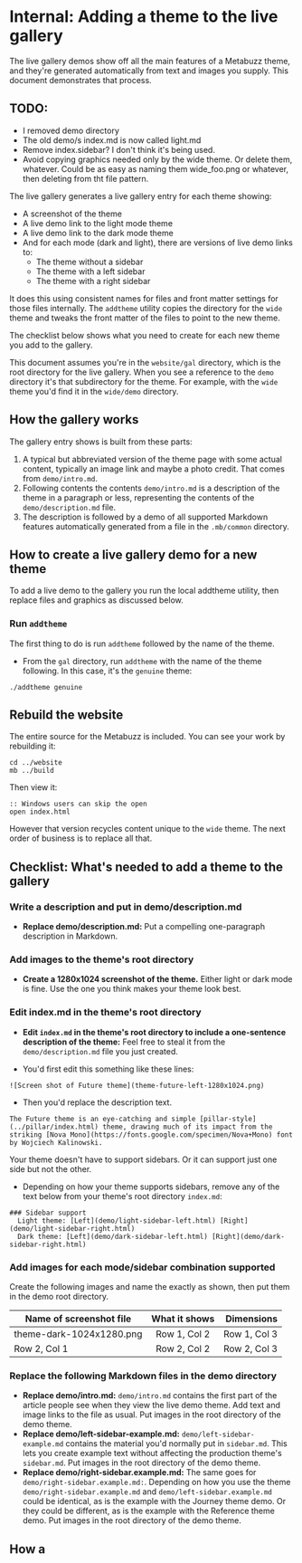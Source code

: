 # Internal: Adding a theme to the live gallery

The live gallery demos show off all the main features of a Metabuzz theme, and they're generated automatically from text and images you supply. This document demonstrates that process.

## TODO: 


* I removed demo directory
* The old demo/s index.md is now called light.md
* Remove index.sidebar? I don't think it's being used.
* Avoid copying graphics needed only by the wide theme. Or delete them, whatever. Could be as easy as naming them wide_foo.png or whatever, then deleting from tht file pattern.

The live gallery generates a live gallery entry for each theme showing:

* A screenshot of the theme
* A live demo link to the light mode theme
* A live demo link to the dark mode theme
* And for each mode (dark and light), there are versions of live demo links to:
  - The theme without a sidebar
  - The theme with a left sidebar
  - The theme with a right sidebar

It does this using consistent names for files and front matter settings for those files internally. The `addtheme` utility copies the directory for the `wide` theme and tweaks the front matter of the files to point to the new theme.

The checklist below shows what you need to create for each new theme you add to the gallery.

This document assumes you're in the `website/gal` directory, which is the root directory for the live gallery. When you see a reference to the `demo` directory it's that subdirectory for the theme. For example, with the `wide` theme you'd find it in the `wide/demo` directory. 

## How the gallery works

The gallery entry shows is built from these parts:
1. A typical but abbreviated version of the theme page with some actual content, typically an image link and maybe a photo credit. That comes from `demo/intro.md`. 
1. Following contents the contents `demo/intro.md` is a description of the theme in a paragraph or less, representing the contents of the `demo/description.md` file.
1. The description is followed by a demo of all supported Markdown features automatically generated from a file in the `.mb/common` directory.

## How to create a live gallery demo for a new theme

To add a live demo to the gallery you run the local addtheme utility, then replace files and graphics as discussed below.

### Run `addtheme`

The first thing to do is run `addtheme` followed by the name of the theme.


* From the `gal` directory, run `addtheme` with the name of the theme following. In this case, it's the `genuine` theme:

```
./addtheme genuine
```

## Rebuild the website

The entire source for the Metabuzz is included. You can see your work by rebuilding it:

```
cd ../website
mb ../build
```

Then view it:

```
:: Windows users can skip the open 
open index.html
```

However that version recycles content unique to the `wide` theme. The next order of business is to replace all that.

## Checklist: What's needed to add a theme to the gallery


### Write a description and put in demo/description.md

* **Replace demo/description.md:** Put a compelling one-paragraph description in Markdown.

### Add images to the theme's root directory
* **Create a 1280x1024 screenshot of the theme.** Either light or dark mode is fine. Use the one you think makes your theme look best.


### Edit index.md in the theme's root directory

* **Edit `index.md` in the theme's root directory to include a one-sentence description of the theme:** Feel free to steal it from the `demo/description.md` file you just created. 

* You'd first edit this something like these lines:

```
![Screen shot of Future theme](theme-future-left-1280x1024.png)
```

* Then you'd replace the description text.

```
The Future theme is an eye-catching and simple [pillar-style](../pillar/index.html) theme, drawing much of its impact from the striking [Nova Mono](https://fonts.google.com/specimen/Nova+Mono) font by Wojciech Kalinowski.
```

Your theme doesn't have to support sidebars. Or it can support just one side but not the other. 

* Depending on how your theme supports sidebars, remove any of the text below from your theme's root directory `index.md`:

```
### Sidebar support
  Light theme: [Left](demo/light-sidebar-left.html) [Right](demo/light-sidebar-right.html)  
  Dark theme: [Left](demo/dark-sidebar-left.html) [Right](demo/dark-sidebar-right.html) 
```


### Add images for each mode/sidebar combination supported

Create the following images and name the exactly as shown, then put them in the demo root directory.

| Name of screenshot file  |  What it shows       | Dimensions   |
| ------------------------ |:--------------------:| --------------------------:|
| theme-dark-1024x1280.png             | Row 1, Col 2         | Row 1, Col 3               |
| Row 2, Col 1             | Row 2, Col 2         | Row 2, Col 3               |



### Replace the following Markdown files in the demo directory

* **Replace demo/intro.md:** `demo/intro.md` contains the first part of the article people see when they view the live demo theme. Add text and image links to the file as usual. Put images in the root directory of the demo theme.
* **Replace demo/left-sidebar-example.md:**  `demo/left-sidebar-example.md` contains the material you'd normally put in `sidebar.md`. This lets you create example text without affecting the production theme's `sidebar.md`. Put images in the root directory of the demo theme. 
* **Replace demo/right-sidebar.example.md:** The same goes for `demo/right-sidebar.example.md:`. Depending on how you use the theme `demo/right-sidebar.example.md` and `demo/left-sidebar.example.md` could be identical, as is the example with the Journey theme demo. Or they could be different, as is the example with the Reference theme demo. Put images in the root directory of the demo theme. 


## How a 
